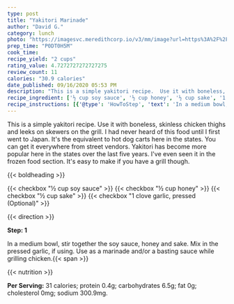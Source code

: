 ```yaml
---
type: post
title: "Yakitori Marinade"
author: "David G."
category: lunch
photo: "https://imagesvc.meredithcorp.io/v3/mm/image?url=https%3A%2F%2Fimages.media-allrecipes.com%2Fuserphotos%2F451425.jpg"
prep_time: "P0DT0H5M"
cook_time: 
recipe_yield: "2 cups"
rating_value: 4.7272727272727275
review_count: 11
calories: "30.9 calories"
date_published: 09/16/2020 05:53 PM
description: "This is a simple yakitori recipe.  Use it with boneless, skinless chicken thighs and leeks on skewers on the grill.  I had never heard of this food until I first went to Japan.  It's the equivalent to hot dog carts here in the states.  You can get it everywhere from street vendors.  Yakitori has become more popular here in the states over the last five years.  I've even seen it in the frozen food section.  It's easy to make if you have a grill though."
recipe_ingredient: ['½ cup soy sauce', '½ cup honey', '½ cup sake', '1 clove garlic, pressed']
recipe_instructions: [{'@type': 'HowToStep', 'text': 'In a medium bowl, stir together the soy sauce, honey and sake. Mix in the pressed garlic, if using. Use as a marinade and/or a basting sauce while grilling chicken.\n'}]
---
```


This is a simple yakitori recipe.  Use it with boneless, skinless chicken thighs and leeks on skewers on the grill.  I had never heard of this food until I first went to Japan.  It's the equivalent to hot dog carts here in the states.  You can get it everywhere from street vendors.  Yakitori has become more popular here in the states over the last five years.  I've even seen it in the frozen food section.  It's easy to make if you have a grill though. 

{{< boldheading >}}

{{< checkbox "½ cup soy sauce" >}}
{{< checkbox "½ cup honey" >}}
{{< checkbox "½ cup sake" >}}
{{< checkbox "1 clove garlic, pressed  (Optional)" >}}


{{< direction >}}

**Step: 1**

In a medium bowl, stir together the soy sauce, honey and sake. Mix in the pressed garlic, if using. Use as a marinade and/or a basting sauce while grilling chicken.{{< span >}}

{{< nutrition >}}

**Per Serving:** 31 calories; protein 0.4g; carbohydrates 6.5g; fat 0g; cholesterol 0mg; sodium 300.9mg.